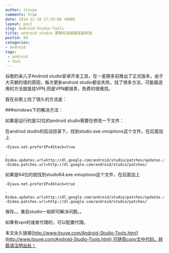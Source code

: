 ```yaml
---
author: itxuye
comments: true
date: 2014-12-18 17:25:08 +0800
layout: post
slug: Android-Studio-Tools
title: android studio 更新时连接服务器失败
postid: 04
categories: 
- android
tags:
 - android
 - tool
---
```


谷歌的亲儿子Android studio安卓开发工具，在一星期多前推出了正式版本，由于大天朝的墙的原因，每次更新android studio都会失败，找了很多方法，可能最适用的方法就是挂VPN,但是VPN都很贵，免费的很难找。
<!-- more -->
我在谷歌上找了很久的方法是：

###windows下的解决方法：

如果是运行的是32位的android studio需要在修改一下文件：

在andriod studio的启动目录下。找到studio.exe.vmoptions这个文件。在后面加上

```
-Djava.net.preferIPv4Stack=true

-Didea.updates.url=http://dl.google.com/android/studio/patches/updates.xml  
-Didea.patches.url=http://dl.google.com/android/studio/patches/ 
```

如果是64位的就找到studio64.exe.vmoptions这个文件，在后面加上

```
-Djava.net.preferIPv4Stack=true

-Didea.updates.url=http://dl.google.com/android/studio/patches/updates.xml  
-Didea.patches.url=http://dl.google.com/android/studio/patches/ 
```

保存。。重启studio一般即可解决问题。。

如果有vpn的或者代理的，可以配置代理。

本文永久链接[http://www.itxuye.com/Android-Studio-Tools.html](http://www.itxuye.com/Android-Studio-Tools.html),可随意copy文中代码，转载请注明出处！
